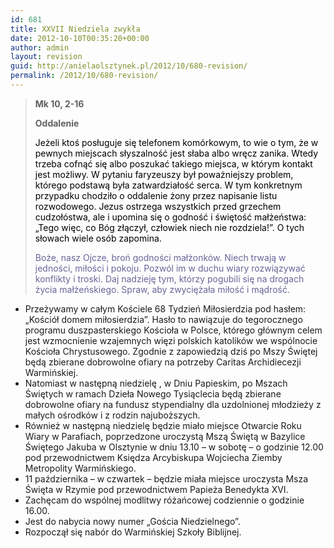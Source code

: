 ```yaml
---
id: 681
title: XXVII Niedziela zwykła
date: 2012-10-10T00:35:20+00:00
author: admin
layout: revision
guid: http://anielaolsztynek.pl/2012/10/680-revision/
permalink: /2012/10/680-revision/
---
```

> **Mk 10, 2-16**
> 
> **Oddalenie**
> 
> <span style="color: #000000;">Jeżeli ktoś posługuje się telefonem komórkowym, to wie o tym, że w pewnych miejscach słyszalność jest słaba albo wręcz zanika. Wtedy trzeba cofnąć się albo poszukać takiego miejsca, w którym kontakt jest możliwy. W pytaniu faryzeuszy był poważniejszy problem, którego podstawą była zatwardziałość serca. W tym konkretnym przypadku chodziło o oddalenie żony przez napisanie listu rozwodowego. Jezus ostrzega wszystkich przed grzechem cudzołóstwa, ale i upomina się o godność i świętość małżeństwa: &#8222;Tego więc, co Bóg złączył, człowiek niech nie rozdziela!&#8221;. O tych słowach wiele osób zapomina.</span>
> 
> <span style="color: #666699;">Boże, nasz Ojcze, broń godności małżonków. Niech trwają w jedności, miłości i pokoju. Pozwól im w duchu wiary rozwiązywać konflikty i troski. Daj nadzieję tym, którzy pogubili się na drogach życia małżeńskiego. Spraw, aby zwyciężała miłość i mądrość.</span>

  * Przeżywamy w całym Kościele 68 Tydzień Miłosierdzia pod hasłem: &#8222;Kościół domem miłosierdzia&#8221;. Hasło to nawiązuje do tegorocznego programu duszpasterskiego Kościoła w Polsce, którego głównym celem jest wzmocnienie wzajemnych więzi polskich katolików we wspólnocie Kościoła Chrystusowego. Zgodnie z zapowiedzią dziś po Mszy Świętej będą zbierane dobrowolne ofiary na potrzeby Caritas Archidiecezji Warmińskiej.
  * Natomiast w następną niedzielę , w Dniu Papieskim, po Mszach Świętych w ramach Dzieła Nowego Tysiąclecia będą zbierane dobrowolne ofiary na fundusz stypendialny dla uzdolnionej młodzieży z małych ośrodków i z rodzin najuboższych.
  * Również w następną niedzielę będzie miało miejsce Otwarcie Roku Wiary w Parafiach, poprzedzone uroczystą Mszą Świętą w Bazylice Świętego Jakuba w Olsztynie w dniu 13.10 &#8211; w sobotę &#8211; o godzinie 12.00 pod przewodnictwem Księdza Arcybiskupa Wojciecha Ziemby Metropolity Warmińskiego.
  * 11 października &#8211; w czwartek &#8211; będzie miała miejsce uroczysta Msza Święta w Rzymie pod przewodnictwem Papieża Benedykta XVI.
  * Zachęcam do wspólnej modlitwy różańcowej codziennie o godzinie 16.00.
  * Jest do nabycia nowy numer &#8222;Gościa Niedzielnego&#8221;.
  * Rozpoczął się nabór do Warmińskiej Szkoły Biblijnej.